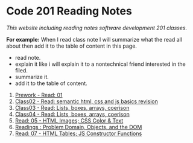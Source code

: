 # Code 201 Reading Notes
*This website including reading notes software development 201 classes.*

**For example:**
 When I read class note I will summarize what the read all about then add it to the table of content in this page.
   * read note.
   * explain it like i will explain it to a nontechnical friend interested in the filed.
   * summarize it.
   * add it to the table of content.

   
   1. [Prework - Read: 01](prework.md)
   2. [Class02 - Read: semantic html, css and js basics revision](class-02.md)
   3. [Class03 - Read: Lists, boxes, arrays, coerison](class-03.md)
   4. [Class04 - Read: Lists, boxes, arrays, coerison](class-04.md)
   5. [Read: 05 - HTML Images; CSS Color & Text](class-05.md)
   6. [Readings : Problem Domain, Objects, and the DOM](class-06.md)
   7. [Read: 07 - HTML Tables; JS Constructor Functions](class-07.md)